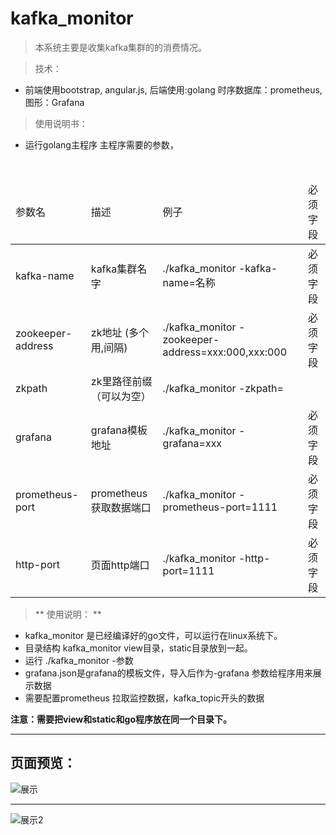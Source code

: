# kafka_monitor


> 本系统主要是收集kafka集群的的消费情况。


> 技术：
- 前端使用bootstrap, angular.js, 后端使用:golang   时序数据库：prometheus,图形：Grafana


> 使用说明书：

- 运行golang主程序 主程序需要的参数，
 <table>
 <thead>
 <tr>
  <td>参数名</td>
  <td>描述</td>
  <td>例子</td>
  <td>必须字段</td>
 </tr>
  </thead>
 <tbody>
  <tr>
  <td>kafka-name</td>
  <td>kafka集群名字</td>
  <td>./kafka_monitor -kafka-name=名称</td>
   <td>必须字段</td>
 </tr>
    <tr>
  <td>zookeeper-address</td>
  <td>zk地址 (多个用,间隔)</td>
  <td>./kafka_monitor -zookeeper-address=xxx:000,xxx:000</td>
     <td>必须字段</td>
 </tr>
  <tr>
  <td>zkpath</td>
  <td>zk里路径前缀（可以为空）</td>
  <td>./kafka_monitor -zkpath= </td>
 </tr>
    <tr>
  <td>grafana</td>
  <td>grafana模板地址</td>
  <td>./kafka_monitor -grafana=xxx </td>
     <td>必须字段</td>
 </tr>
      <tr>
  <td>prometheus-port</td>
  <td>prometheus获取数据端口</td>
  <td>./kafka_monitor -prometheus-port=1111 </td>
       <td>必须字段</td>
 </tr>
        <tr>
  <td>http-port</td>
  <td>页面http端口</td>
  <td>./kafka_monitor -http-port=1111 </td>
         <td>必须字段</td>
 </tr>
   </tbody>
 </table>


> ** 使用说明： **

-  kafka_monitor 是已经编译好的go文件，可以运行在linux系统下。
- 目录结构  kafka_monitor view目录，static目录放到一起。
- 运行 ./kafka_monitor -参数
- grafana.json是grafana的模板文件，导入后作为-grafana 参数给程序用来展示数据
- 需要配置prometheus 拉取监控数据，kafka_topic开头的数据

**注意：需要把view和static和go程序放在同一个目录下。**

**********************************************************************************************************************************
## 页面预览：

![展示](/path/img.jpg)


-----------------------------------------------------------------------------------------
![展示2](/path/img2.jpg)






